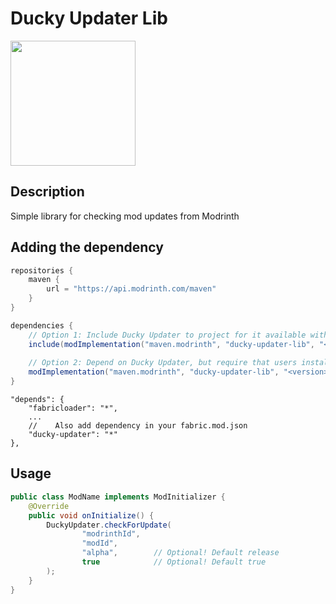# Ducky Updater Lib

<img src="https://i.imgur.com/iaETp3c.png" alt="" width="200" >

## Description

Simple library for checking mod updates from Modrinth

## Adding the dependency

```gradle
repositories {
    maven {
        url = "https://api.modrinth.com/maven"
    }
}

dependencies {
    // Option 1: Include Ducky Updater to project for it available within your own jar (additional ~20kb)
    include(modImplementation("maven.modrinth", "ducky-updater-lib", "<version>"))
    
    // Option 2: Depend on Ducky Updater, but require that users install it manually
    modImplementation("maven.modrinth", "ducky-updater-lib", "<version>")
}
```

```json5
"depends": {
    "fabricloader": "*",
    ...
    //    Also add dependency in your fabric.mod.json 
    "ducky-updater": "*"
},
```

## Usage

```java
public class ModName implements ModInitializer {
    @Override
    public void onInitialize() {
        DuckyUpdater.checkForUpdate(
                "modrinthId",
                "modId",
                "alpha",        // Optional! Default release 
                true            // Optional! Default true
        );
    }
}
```
